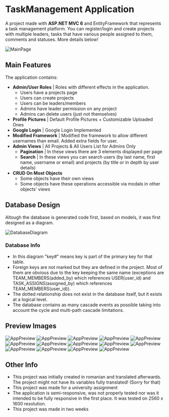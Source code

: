 
# TaskManagement Application

A project made with **ASP.NET MVC 6** and EntityFramework that represents a task management platform.
You can register/login and create projects with multiple leaders, tasks that have various people assigned to them,
comments and statuses. More details below!

![MainPage](https://github.com/DragosGhinea/TaskManagement-Platform/blob/main/Previews/MainPagePreview.png)

## Main Features
The application contains:
- **Admin/User Roles** | Roles with different effects in the application.
     - Users have a projects page
     - Users can create projects
     - Users can be leaders/members
     - Admins have leader permission on any project
     - Admins can delete users (just not themselves)
- **Profile Pictures** | Default Profile Pictures + Customizable Uploaded Ones
- **Google Login** | Google Login Implemented
- **Modified Framework** | Modified the framework to allow different usernames than email. Added extra fields for user.
- **Admin Views** | All Projects & All Users List for Admins Only
     - **Pagination** | In these views there are 3 elements displayed per page
     - **Search** | In these views you can search users (by last name, first name, username or email) and projects (by title or in depth by user details)
- **CRUD On Most Objects**
     - Some objects have their  own views
     - Some objects have these operations accessible via modals in other objects' views

## Database Design
Altough the database is generated code first, based on models, it was first designed as a diagram.

![DatabaseDiagram](https://github.com/DragosGhinea/TaskManagement-Platform/blob/main/DatabaseDiagram.svg)

### Database Info

- In this diagram "key#" means key is part of the primary key for that table.
- Foreign keys are not marked but they are defined in the project. Most of them are obvious due to the key keeping the same name (exceptions are TEAM_MEMBERS(added_by) which references USER(user_id) and TASK_ASSIGNS(assigned_by) which references TEAM_MEMBERS(user_id)).
- The dotted relationship does not exist in the database itself, but it exists at a logical level.
- The database contains as many cascade events as possible taking into account the cycle and multi-path cascade limitations.

## Preview Images

![AppPreview](https://github.com/DragosGhinea/TaskManagement-Platform/blob/main/Previews/AppPreview1.png)
![AppPreview](https://github.com/DragosGhinea/TaskManagement-Platform/blob/main/Previews/AppPreview2.png)
![AppPreview](https://github.com/DragosGhinea/TaskManagement-Platform/blob/main/Previews/AppPreview3.png)
![AppPreview](https://github.com/DragosGhinea/TaskManagement-Platform/blob/main/Previews/AppPreview4.png)
![AppPreview](https://github.com/DragosGhinea/TaskManagement-Platform/blob/main/Previews/AppPreview5.png)
![AppPreview](https://github.com/DragosGhinea/TaskManagement-Platform/blob/main/Previews/AppPreview6.png)
![AppPreview](https://github.com/DragosGhinea/TaskManagement-Platform/blob/main/Previews/AppPreview7.png)
![AppPreview](https://github.com/DragosGhinea/TaskManagement-Platform/blob/main/Previews/AppPreview8.png)
![AppPreview](https://github.com/DragosGhinea/TaskManagement-Platform/blob/main/Previews/AppPreview9.png)
![AppPreview](https://github.com/DragosGhinea/TaskManagement-Platform/blob/main/Previews/AppPreview10.png)
![AppPreview](https://github.com/DragosGhinea/TaskManagement-Platform/blob/main/Previews/AppPreview11.png)
![AppPreview](https://github.com/DragosGhinea/TaskManagement-Platform/blob/main/Previews/AppPreview12.png)
![AppPreview](https://github.com/DragosGhinea/TaskManagement-Platform/blob/main/Previews/AppPreview13.png)
![AppPreview](https://github.com/DragosGhinea/TaskManagement-Platform/blob/main/Previews/AppPreview14.png)

## Other Info
- This project was initially created in romanian and translated afterwards. The project might not have its variables fully translated! (Sorry for that)
- This project was made for a university assignment
- The application is semi-responsive, was not properly tested nor was it intended to be fully responsive in the first place. It was tested on 2560 x 1600 resolution.
- This project was made in two weeks

